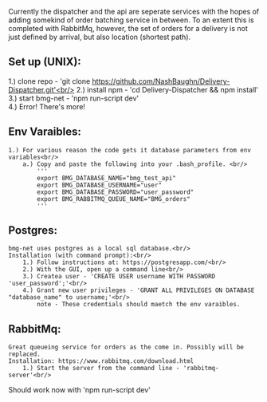 Currently the dispatcher and the api are seperate services with the hopes 
of adding somekind of order batching service in between. To an extent this 
is completed with RabbitMq, however, the set of orders for a delivery is
not just defined by arrival, but also location (shortest path). 

## Set up (UNIX):<br/>
1.) clone repo  - 'git clone https://github.com/NashBaughn/Delivery-Dispatcher.git'<br/>
2.) install npm - 'cd Delivery-Dispatcher && npm install'<br/>
3.) start bmg-net - 'npm run-script dev'<br/>
4.) Error! There's more!<br/>

## Env Varaibles:<br/>
	1.) For various reason the code gets it database parameters from env variables<br/>
		a.) Copy and paste the following into your .bash_profile. <br/>
			'''
			export BMG_DATABASE_NAME="bmg_test_api"
			export BMG_DATABASE_USERNAME="user"
			export BMG_DATABASE_PASSWORD="user_password"
			export BMG_RABBITMQ_QUEUE_NAME="BMG_orders"
			'''
## Postgres:<br/>
	bmg-net uses postgres as a local sql database.<br/>
	Installation (with command prompt):<br/>
		1.) Follow instructions at: https://postgresapp.com/<br/>
		2.) With the GUI, open up a command line<br/>
		3.) Createa user - 'CREATE USER username WITH PASSWORD 'user_password';'<br/>
		4.) Grant new user privileges - 'GRANT ALL PRIVILEGES ON DATABASE "database_name" to username;'<br/>
			note - These credentials should maetch the env varaibles. 

## RabbitMq:<br/>
	Great queueing service for orders as the come in. Possibly will be replaced.
	Installation: https://www.rabbitmq.com/download.html
		1.) Start the server from the command line - 'rabbitmq-server'<br/>


Should work now with 'npm run-script dev'<br/>


